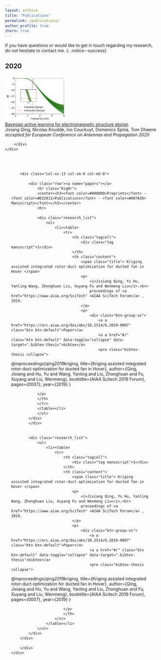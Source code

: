 ```yaml
---
layout: archive
title: "Publications"
permalink: /publications/
author_profile: true
share: true
---
```


If you have questions or would like to get in touch regarding my research, do not hesitate to contact me.
{: .notice--success}

## 2020

<div class="publication">
    <link rel="stylesheet" href="/assets/css/my.css">
    <div class="img"><a href=""><img class="img_responsive" src="https://github.com/TsingQAQ/Image-Lib/blob/master/figure_for_pwebsite/EM.png?raw=true" width="200" height="150"></a></div>
    <div class="text">
        <div class="title"><a name="xiaICLR2019" href="http://lis.csail.mit.edu/pubs/xia-iclr19.pdf">Bayesian active learning for electromagnetic
            structure design</a></div>
        <div class="authors">Jixiang Qing, Nicolas Knudde, Ivo Couckuyt, Domenico Spina, Tom Dhaene
        </div>
        <div>
            <em>accepted for European Conference on Antennas and Propagation 2020</em>
            <br>

        </div>
    </div>
</div>
<br>


<div class="container">
    <div class="row" style="padding:20px">

        <div class="col-xs-13 col-sm-8 col-md-8">

            <div class="row"><a name="papers"></a>
                <hr class="bigHr">
                <center><h3><font color=#000000>Preprints</font> - <font color=#D32011>Publications</font> - <font color=#007A36> Manuscripts</font></h3></center>
                <hr>

                <div class="research_list">
                    <ul>
                        <li><table>
                            <tr>
                                <th class="tagcell">
                                    <div class="tag manuscript">1</div>
                                </th>
                                <th class="content">
                                    <span class="title"> Kriging assisted integrated rotor-duct optimization for ducted fan in Hover </span>
                                    <p>
                                        <i>Jixiang Qing, Yu Hu, Yanling Wang, Zhonghuan Liu, Xuyang Fu and Wenmeng Liu</i>.<br>
                                        proceedings of <a href="https://www.aiaa.org/SciTech" >AIAA SciTech Forum</a> , 2019.
                                    </p>
                                    <p>
                                        <div class="btn-group-xs">
                                            <a a href="https://arc.aiaa.org/doi/abs/10.2514/6.2019-0007" class="btn btn-default">Paper</a>
                                            <a a href="#/" class="btn btn-default" data-toggle="collapse" data-target=".bibtex-thesis">bibtex</a>
                                            <pre class="bibtex-thesis collapse">
@inproceedings{qing2019kriging,
  title={Kriging assisted integrated rotor-duct optimization for ducted fan in Hover},
  author={Qing, Jixiang and Hu, Yu and Wang, Yanling and Liu, Zhonghuan and Fu, Xuyang and Liu, Wenmeng},
  booktitle={AIAA Scitech 2019 Forum},
  pages={0007},
  year={2019}
}
              </pre><br><p>

                </p>
                </th>
                </tr>
                </table></li>
                </ul>
            </div>
            </div>


            <div class="research_list">
                <ul>
                    <li><table>
                        <tr>
                            <th class="tagcell">
                                <div class="tag manuscript">1</div>
                            </th>
                            <th class="content">
                                <span class="title"> Kriging assisted integrated rotor-duct optimization for ducted fan in Hover </span>
                                <p>
                                    <i>Jixiang Qing, Yu Hu, Yanling Wang, Zhonghuan Liu, Xuyang Fu and Wenmeng Liu</i>.<br>
                                    proceedings of <a href="https://www.aiaa.org/SciTech" >AIAA SciTech Forum</a> , 2019.
                                </p>
                                <p>
                                    <div class="btn-group-xs">
                                        <a a href="https://arc.aiaa.org/doi/abs/10.2514/6.2019-0007" class="btn btn-default">Paper</a>
                                        <a a href="#/" class="btn btn-default" data-toggle="collapse" data-target=".bibtex-thesis">bibtex</a>
                                        <pre class="bibtex-thesis collapse">
@inproceedings{qing2019kriging,
  title={Kriging assisted integrated rotor-duct optimization for ducted fan in Hover},
  author={Qing, Jixiang and Hu, Yu and Wang, Yanling and Liu, Zhonghuan and Fu, Xuyang and Liu, Wenmeng},
  booktitle={AIAA Scitech 2019 Forum},
  pages={0007},
  year={2019}
}
              </pre><br><p>

                            </p>
                            </th>
                        </tr>
                    </table></li>
                </ul>
            </div>
        </div>

        </div>
    </div>
